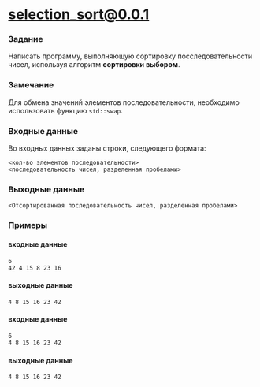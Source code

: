 # selection_sort@0.0.1

### Задание
Написать программу, выполняющую сортировку посследовательности чисел, используя алгоритм **сортировки выбором**.

### Замечание
Для обмена значений элементов последовательности, необходимо использовать функцию `std::swap`.

### Входные данные
Во входных данных заданы строки, следующего формата:
```
<кол-во элементов последовательности>
<последовательность чисел, разделенная пробелами>
```

### Выходные данные
```
<Отсортированная последовательность чисел, разделенная пробелами>
```

### Примеры
#### входные данные
```
6
42 4 15 8 23 16
```
#### выходные данные
```
4 8 15 16 23 42
```
#### входные данные
```
6
4 8 15 16 23 42
```
#### выходные данные
```
4 8 15 16 23 42
```
